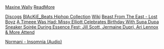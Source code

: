 [Maxine Wally](https://www.linkedin.com/in/maxine-wally-60042b42?original_referer=https%3A%2F%2Fwww.google.com%2F) [ReadMore](https://www.wmagazine.com/culture/aaliyah-rock-the-boat-music-video-making-of-interview) 

[Discogs](https://www.discogs.com/release/1223557-Aaliyah-Rock-The-Boat) [BlAcKiE_Beats Hiphop Collection](https://archive.org/details/blackiebeatscollection)
[Wiki](https://en.wikipedia.org/wiki/Rock_the_Boat_(Aaliyah_song))
[Beast From The East - Lost Boyz](https://youtu.be/hJ5y0jKlLVc?si=r6GzrmRCAjaQROG7) [A Timeee Was Had: Missy Elliott Celebrates Birthday With Supa Dupa Sneaker Soirée During Essence Fest; Jill Scott, Jermaine Dupri, Ari Lennox & More Attend](https://bossip.com/2369900/missy-elliott-star-studded-sneaker-ball-birthday-bash-essence-fest/)

[Normani - Insomnia (Audio)](https://youtu.be/A7iWX2excWw?si=0tTzNJKSucAJGA2l)